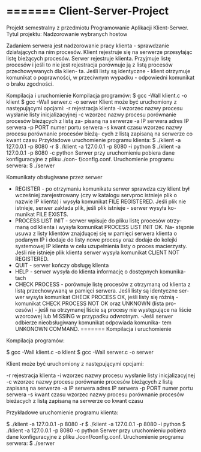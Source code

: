 =======
Client-Server-Project
=====================

Projekt semestralny z przedmiotu Programowanie Aplikacji Klient-Serwer. Tytul projektu: Nadzorowanie wybranych hostow

Zadaniem serwera jest nadzorowanie pracy klienta - sprawdzanie działających
na nim procesów. Klient rejestruje się na serwerze przesyłając listę bieżących
procesów. Serwer rejestruje klienta. Przyjmuje listę procesów i jeśli to nie
jest rejestracja porównuje ją z listą procesów przechowywanych dla klien-
ta. Jeśli listy są identyczne - klient otrzymuje komunikat o poprawności, w
przeciwnym wypadku - odpowiedni komunikat o braku zgodności.


Kompilacja i uruchomienie
Kompilacja programów:
$ gcc -Wall klient.c -o klient
$ gcc -Wall serwer.c -o serwer
Klient może być uruchomiony z następującymi opcjami:
-r rejestracja klienta
-i wzorzec nazwy procesu wysłanie listy inicjalizacyjnej
-c wzorzec nazwy procesu porównanie procesów bieżących z listą za-
pisaną na serwerze
-a IP serwera adres IP serwera
-p PORT numer portu serwera
-s kwant czasu wzorzec nazwy procesu porównanie procesów bieżą-
cych z listą zapisaną na serwerze co kwant czasu
Przykładowe uruchomienie programu klienta:
$ ./klient -a 127.0.0.1 -p 8080 -r
$ ./klient -a 127.0.0.1 -p 8080 -i python
$ ./klient -a 127.0.0.1 -p 8080 -c python
Serwer przy uruchomieniu pobiera dane konfiguracyjne z pliku ./con-
f/config.conf. Uruchomienie programu serwera:
$ ./serwer

Komunikaty obsługiwane przez serwer
- REGISTER - po otrzymaniu komunikatu serwer sprawdza czy klient
był wcześniej zarejestrowany (czy w katalogu servproc istnieje plik o
nazwie IP klienta) i wysyła komunikat FILE REGISTERED. Jeśli plik
nie istnieje, serwer zakłada plik, jeśli plik istnieje - serwer wysyła ko-
munikat FILE EXISTS.
- PROCESS LIST INIT - serwer wpisuje do pliku listę procesów otrzy-
maną od klienta i wysyła komunikat PROCESS LIST INIT OK. Na-
stępnie usuwa z listy klientów znajduącej się w pamięci serwera klienta
o podanym IP i dodaje do listy nowe procesy oraz dodaje do kolejki
systemowej IP klienta w celu uzupełnienia listy o proces macierzysty.
Jeśli nie istnieje plik klienta serwer wysyła komunikat CLIENT NOT
REGISTERED.
- QUIT - serwer kończy obsługę klienta
- HELP - serwer wysyła do klienta informację o dostępnych komunika-
tach
- CHECK PROCESS - porównuje listę procesów z otrzymaną od klienta
z listą przechowywaną w pamięci serwera. Jeśli listy są identyczne ser-
wer wysyła komunikat CHECK PROCESS OK, jeśli listy się różnią -
komunikat CHECK PROCESS NOT OK oraz UNKNOWN (lista pro-
cesów) - jeśli na otrzymanej liście są procesy nie występujące na liście
wzorcowej lub MISSING w przypadku odwrotnym.
-Jeśli serwer odbierze nieobsługiwany komunikat odpowiada komunika-
tem UNKONOWN COMMAND.
=======
Kompilacja i uruchomienie

Kompilacja programów:

$ gcc -Wall klient.c -o klient
$ gcc -Wall serwer.c -o serwer

Klient może być uruchomiony z następującymi opcjami:

-r rejestracja klienta
-i wzorzec nazwy procesu wysłanie listy inicjalizacyjnej
-c wzorzec nazwy procesu porównanie procesów bieżących z listą zapisaną na serwerze
-a IP serwera adres IP serwera
-p PORT numer portu serwera
-s kwant czasu wzorzec nazwy procesu porównanie procesów bieżacych z listą zapisaną na serwerze co kwant czasu

Przykładowe uruchomienie programu klienta:

$ ./klient -a 127.0.0.1 -p 8080 -r
$ ./klient -a 127.0.0.1 -p 8080 -i python
$ ./klient -a 127.0.0.1 -p 8080 -c python
Serwer przy uruchomieniu pobiera dane konfiguracyjne z pliku ./conf/config.conf. Uruchomienie programu serwera:
$ ./serwer


